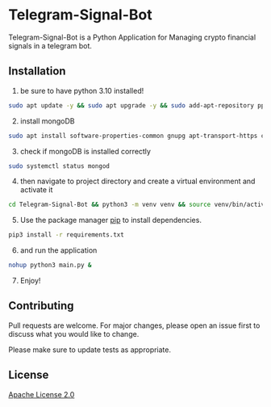 # Telegram-Signal-Bot

Telegram-Signal-Bot is a Python Application for Managing crypto financial signals in a telegram bot.

## Installation
1. be sure to have python 3.10 installed!
```bash
sudo apt update -y && sudo apt upgrade -y && sudo add-apt-repository ppa:deadsnakes/ppa -y && sudo apt update && sudo apt install python3.10-full && sudo apt install python3-pip
```
2. install mongoDB
```bash
sudo apt install software-properties-common gnupg apt-transport-https ca-certificates -y && curl -fsSL https://pgp.mongodb.com/server-7.0.asc |  sudo gpg -o /usr/share/keyrings/mongodb-server-7.0.gpg --dearmor && echo "deb [ arch=amd64,arm64 signed-by=/usr/share/keyrings/mongodb-server-7.0.gpg ] https://repo.mongodb.org/apt/ubuntu jammy/mongodb-org/7.0 multiverse" | sudo tee /etc/apt/sources.list.d/mongodb-org-7.0.list && sudo apt update && sudo apt install mongodb-org -y && sudo systemctl start mongod && sudo systemctl enable mongod && sudo systemctl restart mongod
```
3. check if mongoDB is installed correctly
```bash
sudo systemctl status mongod
```

4. then navigate to project directory and create a virtual environment and activate it

```bash
cd Telegram-Signal-Bot && python3 -m venv venv && source venv/bin/activate
```
5. Use the package manager [pip](https://pip.pypa.io/en/stable/) to install dependencies.

```bash
pip3 install -r requirements.txt
```
6. and run the application
```bash
nohup python3 main.py &
```
7. Enjoy!

## Contributing

Pull requests are welcome. For major changes, please open an issue first
to discuss what you would like to change.

Please make sure to update tests as appropriate.

## License

[Apache License 2.0](https://www.apache.org/licenses/LICENSE-2.0.txt)
